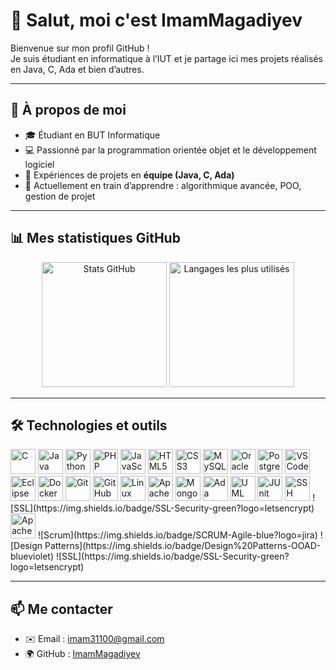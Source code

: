 # 👋 Salut, moi c'est ImamMagadiyev

Bienvenue sur mon profil GitHub !  
Je suis étudiant en informatique à l’IUT et je partage ici mes projets réalisés en Java, C, Ada et bien d’autres.

---

## 🚀 À propos de moi
- 🎓 Étudiant en BUT Informatique  
- 💻 Passionné par la programmation orientée objet et le développement logiciel  
- 🤝 Expériences de projets en **équipe (Java, C, Ada)**  
- 🌱 Actuellement en train d’apprendre : algorithmique avancée, POO, gestion de projet

---

## 📊 Mes statistiques GitHub

<p align="center">
  <img src="https://github-readme-stats.vercel.app/api?username=im31200&show_icons=true&theme=radical" alt="Stats GitHub" height="200"/>
  <img src="https://github-readme-stats.vercel.app/api/top-langs/?username=im31200&layout=compact&theme=radical" alt="Langages les plus utilisés" height="200"/>
</p>

---

## 🛠️ Technologies et outils  

<p align="left">
  <img src="https://cdn.jsdelivr.net/gh/devicons/devicon/icons/c/c-original.svg" alt="C" width="40" height="40"/>
  <img src="https://cdn.jsdelivr.net/gh/devicons/devicon/icons/java/java-original.svg" alt="Java" width="40" height="40"/>
  <img src="https://cdn.jsdelivr.net/gh/devicons/devicon/icons/python/python-original.svg" alt="Python" width="40" height="40"/>
  <img src="https://cdn.jsdelivr.net/gh/devicons/devicon/icons/php/php-original.svg" alt="PHP" width="40" height="40"/>
  <img src="https://cdn.jsdelivr.net/gh/devicons/devicon/icons/javascript/javascript-original.svg" alt="JavaScript" width="40" height="40"/>
  <img src="https://cdn.jsdelivr.net/gh/devicons/devicon/icons/html5/html5-original.svg" alt="HTML5" width="40" height="40"/>
  <img src="https://cdn.jsdelivr.net/gh/devicons/devicon/icons/css3/css3-original.svg" alt="CSS3" width="40" height="40"/>
  <img src="https://cdn.jsdelivr.net/gh/devicons/devicon/icons/mysql/mysql-original.svg" alt="MySQL" width="40" height="40"/>
  <img src="https://cdn.jsdelivr.net/gh/devicons/devicon/icons/oracle/oracle-original.svg" alt="Oracle" width="40" height="40"/>
  <img src="https://cdn.jsdelivr.net/gh/devicons/devicon/icons/postgresql/postgresql-original.svg" alt="PostgreSQL" width="40" height="40"/>
  <img src="https://cdn.jsdelivr.net/gh/devicons/devicon/icons/vscode/vscode-original.svg" alt="VS Code" width="40" height="40"/>
  <img src="https://cdn.jsdelivr.net/gh/devicons/devicon/icons/eclipse/eclipse-original.svg" alt="Eclipse" width="40" height="40"/>
  <img src="https://cdn.jsdelivr.net/gh/devicons/devicon/icons/docker/docker-original.svg" alt="Docker" width="40" height="40"/>
  <img src="https://cdn.jsdelivr.net/gh/devicons/devicon/icons/git/git-original.svg" alt="Git" width="40" height="40"/>
  <img src="https://cdn.jsdelivr.net/gh/devicons/devicon/icons/github/github-original.svg" alt="GitHub" width="40" height="40"/>
  <img src="https://cdn.jsdelivr.net/gh/devicons/devicon/icons/linux/linux-original.svg" alt="Linux" width="40" height="40"/>
  <img src="https://cdn.jsdelivr.net/gh/devicons/devicon/icons/apache/apache-original.svg" alt="Apache" width="40" height="40"/>
  <img src="https://cdn.jsdelivr.net/gh/devicons/devicon/icons/mongodb/mongodb-original.svg" alt="MongoDB" width="40" height="40"/>
  <img src="https://upload.wikimedia.org/wikipedia/commons/5/5d/Ada_horizon_logo.svg" alt="Ada" width="40" height="40"/>
  <img src="https://upload.wikimedia.org/wikipedia/commons/5/5d/UML_logo.svg" alt="UML" width="40" height="40"/>
  <img src="https://junit.org/junit5/assets/img/junit5-logo.png" alt="JUnit" width="40" height="40"/>
  <img src="https://upload.wikimedia.org/wikipedia/commons/4/4b/OpenSSH_logo.png" alt="SSH" width="40" height="40"/>
  ![SSL](https://img.shields.io/badge/SSL-Security-green?logo=letsencrypt)
 <img src="https://cdn.jsdelivr.net/gh/devicons/devicon/icons/apache/apache-original.svg" alt="Apache2" width="40" height="40"/>
 ![Scrum](https://img.shields.io/badge/SCRUM-Agile-blue?logo=jira)
 ![Design Patterns](https://img.shields.io/badge/Design%20Patterns-OOAD-blueviolet)
 ![SSL](https://img.shields.io/badge/SSL-Security-green?logo=letsencrypt)

</p>

---

## 📫 Me contacter
- ✉️ Email : imam31100@gmail.com
- 🌍 GitHub : [ImamMagadiyev](https://github.com/ImamMagadiyev)
